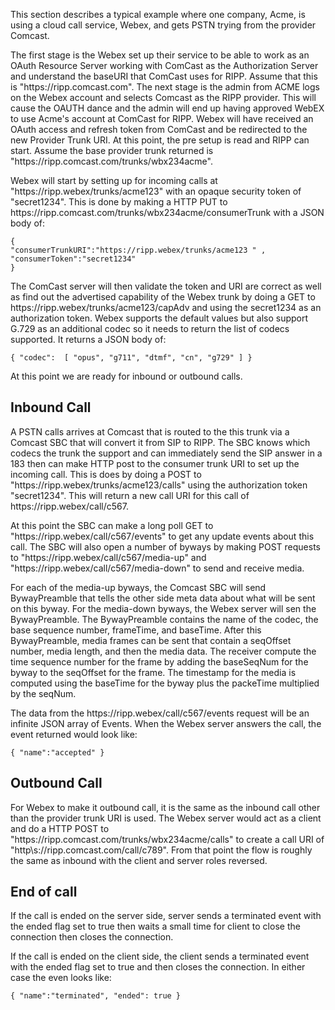 

This section describes a typical example where one company, Acme, is
using a cloud call service, Webex, and gets PSTN trying from the
provider Comcast.

The first stage is the Webex set up their service to be able to work as
an OAuth Resource Server working with ComCast as the Authorization
Server and understand the baseURI that ComCast uses for RIPP. Assume
that this is "https\://ripp.comcast.com". The next stage is the admin
from ACME logs on the Webex account and selects Comcast as the RIPP
provider.  This will cause the OAUTH dance and the admin will end up
having approved WebEX to use Acme's account at ComCast for RIPP. Webex
will have received an OAuth access and refresh token from ComCast and be
redirected to the new Provider Trunk URI. At this point, the pre setup
is read and RIPP can start. Assume the base provider trunk returned is
"https\://ripp.comcast.com/trunks/wbx234acme".

Webex will start by setting up for incoming calls at
"https\://ripp.webex/trunks/acme123" with an opaque security token of
"secret1234". This is done by making a HTTP PUT to
https\://ripp.comcast.com/trunks/wbx234acme/consumerTrunk with a JSON
body of:

~~~
{
"consumerTrunkURI":"https://ripp.webex/trunks/acme123 " ,
"consumerToken":"secret1234"
}
~~~

The ComCast server will then validate the token and URI are correct as
well as find out the advertised capability of the Webex trunk by doing a
GET to https\://ripp.webex/trunks/acme123/capAdv and using the secret1234
as an authorization token. Webex supports the default values but also
support G.729 as an additional codec so it needs to return the list of
codecs supported. It returns a JSON body of:

~~~
{ "codec":  [ "opus", "g711", "dtmf", "cn", "g729" ] }
~~~

At this point we are ready for inbound or outbound calls.

## Inbound Call

A PSTN calls arrives at Comcast that is routed to the this trunk via a
Comcast SBC that will convert it from SIP to RIPP. The SBC knows which
codecs the trunk the support and can immediately send the SIP answer in
a 183 then can make HTTP post to the consumer trunk URI to set up the
incoming call. This is does by doing a POST to
"https\://ripp.webex/trunks/acme123/calls" using the authorization token
"secret1234". This will return a new call URI for this call of
https\://ripp.webex/call/c567.

At this point the SBC can make a long poll GET to
"https\://ripp.webex/call/c567/events" to get any update events about
this call. The SBC will also open a number of byways by making POST
requests to "https\://ripp.webex/call/c567/media-up" and
"https\://ripp.webex/call/c567/media-down" to send and receive media.

For each of the media-up byways, the Comcast SBC will send BywayPreamble
that tells the other side meta data about what will be sent on this
byway. For the media-down byways, the Webex server will sen the
BywayPreamble. The BywayPreamble contains the name of the codec, the
base sequence number, frameTime, and baseTime. After this BywayPreamble,
media frames can be sent that contain a seqOffset number, media length,
and then the media data. The receiver compute the time sequence number
for the frame by adding the baseSeqNum for the byway to the seqOffset
for the frame. The timestamp for the media is computed using the
baseTime for the byway plus the packeTime multiplied by the seqNum.

The data from the https\://ripp.webex/call/c567/events request will be an
infinite JSON array of Events. When the Webex server answers the call,
the event returned would look like:

~~~
{ "name":"accepted" }
~~~

## Outbound Call

For Webex to make it outbound call, it is the same as the inbound call
other than the provider trunk URI is used. The Webex server would act as
a client and do a HTTP POST to
"https\://ripp.comcast.com/trunks/wbx234acme/calls" to create a call URI
of "http\s://ripp.comcast.com/call/c789". From that point the flow is
roughly the same as inbound with the client and server roles reversed.

## End of call 

If the call is ended on the server side, server sends a terminated event
with the ended flag set to true then waits a small time for client to
close the connection then closes the connection.

If the call is ended on the client side, the client sends a terminated
event with the ended flag set to true and then closes the connection. In
either case the even looks like:

~~~
{ "name":"terminated", "ended": true }
~~~
















